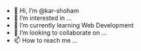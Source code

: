 - 👋 Hi, I’m @kar-shoham
- 👀 I’m interested in ...
- 🌱 I’m currently learning Web Development
- 💞️ I’m looking to collaborate on ...
- 📫 How to reach me ...

<!---
kar-shoham/kar-shoham is a ✨ special ✨ repository because its `README.md` (this file) appears on your GitHub profile.
You can click the Preview link to take a look at your changes.
--->

